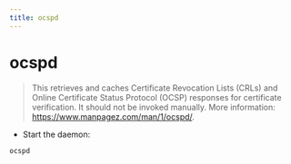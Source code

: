 ```yaml
---
title: ocspd
---
```

# ocspd

> This retrieves and caches Certificate Revocation Lists (CRLs) and Online Certificate Status Protocol (OCSP) responses for certificate verification.
> It should not be invoked manually.
> More information: <https://www.manpagez.com/man/1/ocspd/>.

- Start the daemon:

`ocspd`
